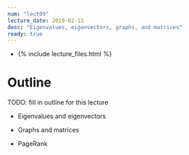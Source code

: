 ```yaml
---
num: "lect09"
lecture_date: 2019-02-11
desc: "Eigenvalues, eigenvectors, graphs, and matrices"
ready: true
---
```


* {% include lecture_files.html %}

# Outline

TODO: fill in outline for this lecture

- Eigenvalues and eigenvectors

- Graphs and matrices

- PageRank
